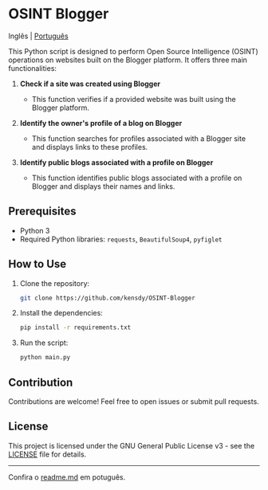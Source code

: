 # OSINT Blogger
Inglês | [Português](README_pt.md)


This Python script is designed to perform Open Source Intelligence (OSINT) operations on websites built on the Blogger platform. It offers three main functionalities:

1. **Check if a site was created using Blogger**
   - This function verifies if a provided website was built using the Blogger platform.

2. **Identify the owner's profile of a blog on Blogger**
   - This function searches for profiles associated with a Blogger site and displays links to these profiles.

3. **Identify public blogs associated with a profile on Blogger**
   - This function identifies public blogs associated with a profile on Blogger and displays their names and links.

## Prerequisites

- Python 3
- Required Python libraries: `requests`, `BeautifulSoup4`, `pyfiglet`

## How to Use

1. Clone the repository:

   ```bash
   git clone https://github.com/kensdy/OSINT-Blogger
   ```

2. Install the dependencies:

   ```bash
   pip install -r requirements.txt
   ```

3. Run the script:

   ```bash
   python main.py
   ```

## Contribution

Contributions are welcome! Feel free to open issues or submit pull requests.

## License

This project is licensed under the GNU General Public License v3 - see the [LICENSE](LICENSE) file for details.

---

Confira o [readme.md](https://github.com/kensdy/OSINT-Blogger/blob/main/PT-BR_README.md) em potuguês.
